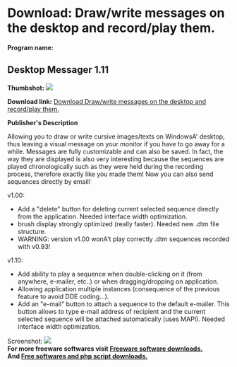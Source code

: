 # Download: Draw/write messages on the desktop and record/play them.

**Program name:**

## Desktop Messager 1.11

  
**Thumbshot:** ![](http://www.freewarefiles.com/screenshot/dtopmessenger_md.gif)   
  
**Download link:** [Download Draw/write messages on the desktop and record/play them.](http://freesoftwares.boysofts.com/Desktop-Messager_program_19566.html)  
  


**Publisher's Description**  
  


Allowing you to draw or write cursive images/texts on WindowsA' desktop, thus leaving a visual message on your monitor if you have to go away for a while. Messages are fully customizable and can also be saved. In fact, the way they are displayed is also very interesting because the sequences are played chronologically such as they were held during the recording process, therefore exactly like you made them! Now you can also send sequences directly by email! 

v1.00:

  * Add a "delete" button for deleting current selected sequence directly from the application. Needed interface width optimization. 
  * brush display strongly optimized (really faster). Needed new .dtm file structure. 
  * WARNING: version v1.00 wonA't play correctly .dtm sequences recorded with v0.93! 

v1.10:

  * Add ability to play a sequence when double-clicking on it (from anywhere, e-mailer, etc..) or when dragging/dropping on application. 
  * Allowing application multiple instances (consequence of the previous feature to avoid DDE coding...). 
  * Add an "e-mail" button to attach a sequence to the default e-mailer. This button allows to type e-mail address of recipient and the current selected sequence will be attached automatically (uses MAPI). Needed interface width optimization. 

  
  
Screenshot: ![](http://www.freewarefiles.com/screenshot/dtopmessenger.gif)   
**For more freeware softwares visit [Freeware software downloads.](http://freesoftwares.boysofts.com/)**   
**And [Free softwares and php script downloads.](http://www.boysofts.com/)**
